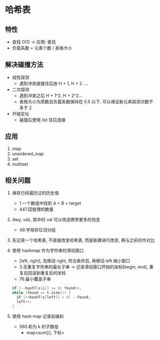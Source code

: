 # 哈希表

## 特性

- 查找 O(1) -> 应用: 查找
- 负载系数 = 元素个数 / 表格大小

## 解决碰撞方法

- 线性探测
  - 遇到冲突直接往后放 H + 1, H + 2 ....
- 二次探测
  - 遇到冲突之后 H + 1^2, H + 2^2...
  - 表格大小为质数且负载系数保持在 0.5 以下, 可以保证新元素探测次数不多于 2
- 开链定址
  - 碰撞后使用 list 往后连接

## 应用

1. map
2. unordered_map
3. set
4. multiset

## 相关问题

1. 保存已经遍历过的历史值
    - 1.一个数组中找到 A + B = target  
    - 447.回旋镖的数量

2. (key, val), 其中的 val 可以改造携带更多的信息
    - 49.字母异位词分组

3. 先记录一个哈希表, 不直接改变哈希表, 而是新建进行改变, 再与之前的作对比

4. 使用 hashmap 作为字符串的滑动窗口
    - [left, right], 先移动 right, 符合条件后, 再移动 left 缩小窗口
    - 3.无重复字符串的最长子串 -> 记录滑动窗口开始的坐标[begin, end), 重复后回滚到重复后的坐标
    - 76.最小覆盖子串

    ```c++
    if (--hashT[s[i]] >= 0) found++;
    while (found == t.size()) {
      if (++hashT[s[left]] > 0) --found;
      left++;
    }
    ```

5. 使用 hash map 记录前缀和
    - 560.和为 k 的子数组
      - map<sum[i], 下标>

